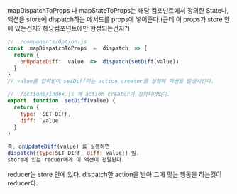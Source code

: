 mapDispatchToProps 나 mapStateToProps는 해당 컴포넌트에서 정의한 State나, 액션을 store에 dispatch하는 메서드를 props에 넣어준다.(근데 이 props가 store 안에 있는건지? 해당컴포넌트에만 한정되는건지?)

```javascript
// ./components/Option.js
const  mapDispatchToProps  =  dispatch  => {
  return {
    onUpdateDiff:  value  =>  dispatch(setDiff(value))
  }
}
// value를 입력받아 setDiff라는 action creator를 실행해 액션을 발생시킨다.

// ./actions/index.js 에 action creator가 정의되어있다.
export  function  setDiff(value) {
  return {
    type:  SET_DIFF,
    diff:  value
  }
}

즉, onUpdateDiff(value) 를 실행하면
dispatch({type:SET_DIFF, diff: value}) 임.
store에 있는 reduer에게 이 액션이 전달된다.
```

reducer는 store 안에 있다.
dispatch한 action을 받아 그에 맞는 행동을 하는것이 reducer다.


<!--stackedit_data:
eyJoaXN0b3J5IjpbMTE2MjYyNDYzLDEwOTA1MzMwMDJdfQ==
-->
